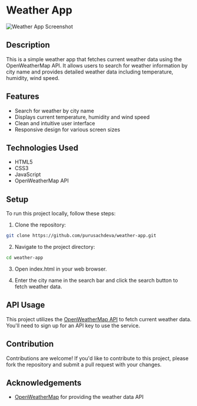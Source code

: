 # Weather App

![Weather App Screenshot](weather_app_screenshot.png)

## Description

This is a simple weather app that fetches current weather data using the OpenWeatherMap API. It allows users to search for weather information by city name and provides detailed weather data including temperature, humidity, wind speed.

## Features

- Search for weather by city name
- Displays current temperature, humidity and wind speed
- Clean and intuitive user interface
- Responsive design for various screen sizes

## Technologies Used

- HTML5
- CSS3
- JavaScript
- OpenWeatherMap API

## Setup

To run this project locally, follow these steps:

1. Clone the repository:

```bash
git clone https://github.com/purusachdeva/weather-app.git
```

2. Navigate to the project directory:

```bash
cd weather-app
```

3. Open index.html in your web browser.

4. Enter the city name in the search bar and click the search button to fetch weather data.

## API Usage

This project utilizes the [OpenWeatherMap API](https://openweathermap.org/api) to fetch current weather data. You'll need to sign up for an API key to use the service.

## Contribution

Contributions are welcome! If you'd like to contribute to this project, please fork the repository and submit a pull request with your changes.

## Acknowledgements

- [OpenWeatherMap](https://openweathermap.org) for providing the weather data API
